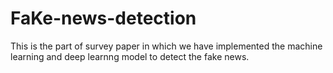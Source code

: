 # FaKe-news-detection
This is the part of survey paper in which we have implemented the machine learning and deep learnng model to detect the fake news.
